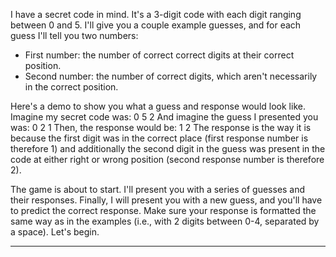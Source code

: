 I have a secret code in mind. It's a 3-digit code with each digit ranging between 0 and 5. I'll give you a couple example guesses, and for each guess I'll tell you two numbers:
- First number: the number of correct correct digits at their correct position.
- Second number: the number of correct digits, which aren't necessarily in the correct position.

Here's a demo to show you what a guess and response would look like. Imagine my secret code was:
0 5 2
And imagine the guess I presented you was:
0 2 1
Then, the response would be:
1 2
The response is the way it is because the first digit was in the correct place (first response number is therefore 1) and additionally the second digit in the guess was present in the code at either right or wrong position (second response number is therefore 2).

The game is about to start. I'll present you with a series of guesses and their responses. Finally, I will present you with a new guess, and you'll have to predict the correct response. Make sure your response is formatted the same way as in the examples (i.e., with 2 digits between 0-4, separated by a space). Let's begin.

----------------------
